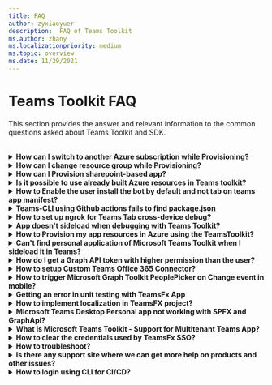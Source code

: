 ```yaml
---
title: FAQ
author: zyxiaoyuer
description:  FAQ of Teams Toolkit
ms.author: zhany
ms.localizationpriority: medium
ms.topic: overview
ms.date: 11/29/2021
---
```


# Teams Toolkit FAQ 
 
This section provides the answer and relevant information to the common questions asked about Teams Toolkit and SDK.  
<br>





<details>

<summary><b>How can I switch to another Azure subscription while Provisioning?</b></summary>

1. Switch subscription in current account or log out and select a new subscription.
2. If you have already provisioned current environment, you need to create a new environment and perform Provision because ARM doesn't support moving resources.
3. If you didn't provision current environment, you can trigger provision directly.

<br>

</details>

<details>

<summary><b>How can I change resource group while Provisioning?</b></summary>

Before provision, the tool will ask you, if you want to create a new resource group or use an existing one. You can provide a new resource group name or choose an existing one in this step.

<br>

</details>

<details>

<summary><b>How can I Provision sharepoint-based app?</b></summary>

You can follow [provision SharePoint-based app](/microsoftteams/platform/sbs-gs-spfx?tabs=vscode%2Cviscode&tutorial-step=4).

> [!NOTE]
> Currently, the building Teams app with sharepoint framework with Teams Toolkit doesn't have direct integration with Azure, the contents in the doc doesn't apply to SPFx based apps.

<br>

</details>
<details>

<summary><b>Is it possible to use already built Azure resources in Teams toolkit?</b></summary>

If you have already your own Azure Bot service and hosted bot application code. The only thing you need to do to connect your bot with Teams is to update the bot definition part in Teams manifest file.

<br>

</details>
<details>

<summary><b>How to Enable the user install the bot by default and not tab on teams app manifest?</b></summary>

`defaultGroupCapability` provides the default capability that will be added to the team, groupchat, or meeting. Select a tab, bot, or connector as the default capability for your app, but you must ensure that you have provided the selected capability in your app definition. Could you just check it once? or share the error log?

Reference Document:-Configure default install options for your Microsoft Teams app.

<br>

</details>

<details>

<summary><b>Teams-CLI using Github actions fails to find package.json</b></summary>

You don't have to be so troublesome to use the action alone and write the workflow file all by yourself. There exists CI/CD support for Teams app development which covers platforms of GitHub, Azure DevOps, Jenkins, and other platforms by scripts. You just need to copy the pre-defined yml files for GitHub and do customizations to suit your own requirements.

Please refer to https://aka.ms/teamsfx-cicd-insider-guide for more details.

<br>

</details>

<details>

<summary><b>How to set up ngrok for Teams Tab cross-device debug?</b></summary>

Ans.

<br>

</details>


<details>

<summary><b>App doesn't sideload when debugging with Teams Toolkit?</b></summary>

Ans.

<br>

</details>
<details>

<summary><b>How to Provision my app resources in Azure using the TeamsToolkit?</b></summary>

Ans.

<br>

</details>



<details>

<summary><b>Can't find personal application of Microsoft Teams Toolkit when I sideload it in Teams?</b></summary>

Ans.

<br>

</details>

<details>

<summary><b>How do I get a Graph API token with higher permission than the user?</b></summary>

Ans

<br>

</details>

<details>

<summary><b>How to setup Custom Teams Office 365 Connector?</b></summary>

Ans.

<br>

</details>

<details>

<summary><b>How to trigger Microsoft Graph Toolkit PeoplePicker on Change event in mobile?</b></summary>

Ans.

<br>

</details>

<details>

<summary><b>Getting an error in unit testing with TeamsFx App</b></summary>

Ans.In practice,  we use Jest or Mocha for unit testing framework. Since it is a standard Node project, you can follow the industry best practice to setup unit test by Jest/Mocha. We use Sinon for Mock technique.

<br>

</details>
<details>

<summary><b>How to implement localization in TeamsFX project?</b></summary>

Ans.

<br>

</details>
<details>

<summary><b>Microsoft Teams Desktop Personal app not working with SPFX and GraphApi?</b></summary>

Ans.

<br>

</details>
<details>

<summary><b>What is Microsoft Teams Toolkit - Support for Multitenant Teams App?</b></summary>

Ans.

<br>

</details>
<details>

<summary><b>How to clear the credentials used by TeamsFx SSO?
</b></summary>
Ans.
</details>
<details>

<summary><b>How to troubleshoot?</b></summary>

If you get errors with Teams Toolkit in Visual Studio Code, you can select **Get Help** on the error notification to navigate to the related document. If you're using TeamsFx CLI, there will be a hyperlink at the end of error message that points to the help doc. You can also view [provision help doc](https://aka.ms/teamsfx-arm-help) directly.

<br>

</details>

<details>
<summary><b>Is there any support site where we can get more help on products and other issues?</b></summary>
Ans.


</details>
<details>
<summary><b>How to login using CLI for CI/CD?</b></summary>

<br>
</details>